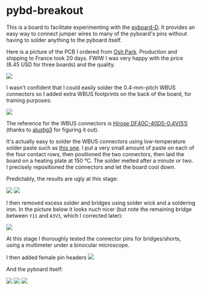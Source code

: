 # pybd-breakout

This is a board to facilitate experimenting with the [pyboard-D](https://pybd.io). It provides an easy way to connect jumper wires to many of the pyboard's pins without having to solder anything to the pyboard itself.

Here is a picture of the PCB I ordered from [Osh Park](https://oshpark.com). Production and shipping to France took 20 days. FWIW I was very happy with the price (8.45 USD for three boards) and the quality.

![](photos/front.jpg)

I wasn't confident that I could easily solder the 0.4-mm-pitch WBUS connectors so I added extra WBUS footprints  on the back of the board, for training purposes:

![](photos/back.jpg)

The reference for the WBUS connectors is [Hirose DF40C-40DS-0.4V(51)](https://www.digikey.com/products/en?keywords=h11625ct-nd) (thanks to [alustig3](https://forum.micropython.org/viewtopic.php?f=20&t=6164) for figuring it out).

It's actually easy to solder the WBUS connectors using low-temperature solder paste such as [this one](https://www.amazon.fr/gp/product/B07B3WV5KN). I put a very small amount of paste on each of the four contact rows, then positioned the two connectors, then laid the board on a heating plate at 150&nbsp;°C. The solder melted after a minute or two. I precisely repositioned the connectors and let the board cool down.

Predictably, the results are ugly at this stage:

![](photos/with_connectors.jpg)
![](photos/before_wick.jpg)

I then removed excess solder and bridges using solder wick and a soldering iron. In the picture below it looks nuch nicer (but note the remaining bridge between `Y11` and `A3V3`, which I corrected later):

![](photos/after_wick.jpg)

At this stage I thoroughly tested the connector pins for bridges/shorts, using a multimeter under a binocular microscope.

I then added female pin headers
![](photos/perspective_without_pyboard.jpg)

And the pyboard itself:

![](photos/perspective_with_pyboard.jpg)
![](photos/with_pyboard.jpg)
![](photos/profile.jpg)


